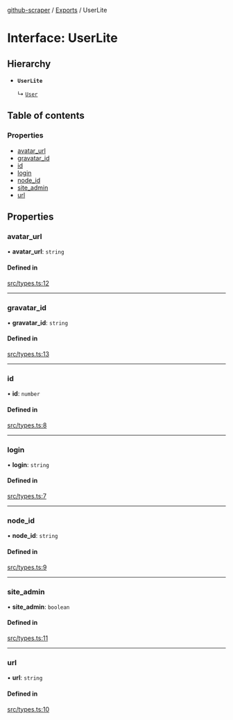 [github-scraper](../readme.md) / [Exports](../modules.md) / UserLite

# Interface: UserLite

## Hierarchy

- **`UserLite`**

  ↳ [`User`](User.md)

## Table of contents

### Properties

- [avatar\_url](UserLite.md#avatar_url)
- [gravatar\_id](UserLite.md#gravatar_id)
- [id](UserLite.md#id)
- [login](UserLite.md#login)
- [node\_id](UserLite.md#node_id)
- [site\_admin](UserLite.md#site_admin)
- [url](UserLite.md#url)

## Properties

### avatar\_url

• **avatar\_url**: `string`

#### Defined in

[src/types.ts:12](https://github.com/transitive-bullshit/github-scraper/blob/86b719c/src/types.ts#L12)

___

### gravatar\_id

• **gravatar\_id**: `string`

#### Defined in

[src/types.ts:13](https://github.com/transitive-bullshit/github-scraper/blob/86b719c/src/types.ts#L13)

___

### id

• **id**: `number`

#### Defined in

[src/types.ts:8](https://github.com/transitive-bullshit/github-scraper/blob/86b719c/src/types.ts#L8)

___

### login

• **login**: `string`

#### Defined in

[src/types.ts:7](https://github.com/transitive-bullshit/github-scraper/blob/86b719c/src/types.ts#L7)

___

### node\_id

• **node\_id**: `string`

#### Defined in

[src/types.ts:9](https://github.com/transitive-bullshit/github-scraper/blob/86b719c/src/types.ts#L9)

___

### site\_admin

• **site\_admin**: `boolean`

#### Defined in

[src/types.ts:11](https://github.com/transitive-bullshit/github-scraper/blob/86b719c/src/types.ts#L11)

___

### url

• **url**: `string`

#### Defined in

[src/types.ts:10](https://github.com/transitive-bullshit/github-scraper/blob/86b719c/src/types.ts#L10)
